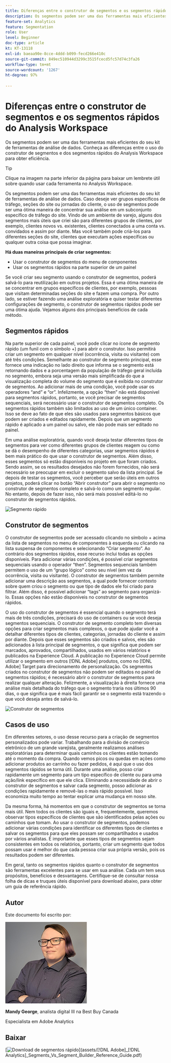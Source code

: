 ```yaml
---
title: Diferenças entre o construtor de segmentos e os segmentos rápidos do Analysis Workspace
description: Os segmentos podem ser uma das ferramentas mais eficientes do seu kit de ferramentas de análise de dados. Conheça as diferenças entre o uso do construtor de segmentos e dos segmentos rápidos do Analysis Workspace para obter eficiência.
feature-set: Analytics
feature: Segmentation
role: User
level: Beginner
doc-type: article
kt: KT-13118
exl-id: baeaa90e-8cce-4ddd-b099-fecd266e410c
source-git-commit: 849ec510944d3299c3515fcecd5fc57d74c3fa26
workflow-type: tm+mt
source-wordcount: '1267'
ht-degree: 97%

---
```


# Diferenças entre o construtor de segmentos e os segmentos rápidos do Analysis Workspace

Os segmentos podem ser uma das ferramentas mais eficientes do seu kit de ferramentas de análise de dados. Conheça as diferenças entre o uso do construtor de segmentos e dos segmentos rápidos do Analysis Workspace para obter eficiência.

>[!TIP]
>
> Clique na imagem na parte inferior da página para baixar um lembrete útil sobre quando usar cada ferramenta no Analysis Workspace.

Os segmentos podem ser uma das ferramentas mais eficientes do seu kit de ferramentas de análise de dados. Caso deseje ver grupos específicos de tráfego, seções do site ou jornadas do cliente, o uso de segmentos pode ser uma ótima maneira de concentrar sua análise em um subconjunto específico de tráfego do site. Vindo de um ambiente de varejo, alguns dos segmentos mais úteis que criei são para diferentes grupos de clientes, por exemplo, clientes novos vs. existentes, clientes conectados a uma conta vs. convidados e assim por diante. Mas você também pode criá-los para diferentes seções do site, clientes que executam ações específicas ou qualquer outra coisa que possa imaginar.

**Há duas maneiras principais de criar segmentos:**

* Usar o construtor de segmentos do menu de componentes
* Usar os segmentos rápidos na parte superior de um painel

Se você criar seu segmento usando o construtor de segmentos, poderá salvá-lo para reutilização em outros projetos. Essa é uma ótima maneira de se concentrar em grupos específicos de clientes, por exemplo, pessoas que visitam determinadas seções do site e fazem uma compra. Por outro lado, se estiver fazendo uma análise exploratória e quiser testar diferentes configurações de segmento, o construtor de segmentos rápidos pode ser uma ótima ajuda. Vejamos alguns dos principais benefícios de cada método.

## Segmentos rápidos

Na parte superior de cada painel, você pode clicar no ícone de segmento rápido (um funil com o símbolo +) para abrir o construtor. Isso permitirá criar um segmento em qualquer nível (ocorrência, visita ou visitante) com até três condições. Semelhante ao construtor de segmento principal, esse fornece uma indicação no lado direito que informa se o segmento está retornando dados e a porcentagem da população de tráfego geral incluída no segmento, embora seja uma versão mais simplificada do que a visualização completa do volume do segmento que é exibida no construtor de segmentos. Ao adicionar mais de uma condição, você pode usar os operadores “and” e “or”. Infelizmente, a opção “then” não está disponível para segmentos rápidos, portanto, se você precisar de segmentos sequenciais, será necessário usar o construtor de segmentos completo. Os segmentos rápidos também são limitados ao uso de um único container. Isso se deve ao fato de que eles são usados para segmentos básicos que podem ser criados e editados rapidamente. Depois que um segmento rápido é aplicado a um painel ou salvo, ele não pode mais ser editado no painel.

Em uma análise exploratória, quando você deseja testar diferentes tipos de segmentos para ver como diferentes grupos de clientes reagem ou como se dá o desempenho de diferentes categorias, usar segmentos rápidos é bem mais prático do que usar o construtor de segmentos. Além disso, esses segmentos só estão disponíveis no projeto em que foram criados. Sendo assim, se os resultados desejados não forem fornecidos, não será necessário se preocupar em excluir o segmento salvo da lista principal. Se depois de testar os segmentos, você perceber que serão úteis em outros projetos, poderá clicar no botão “Abrir construtor” para abrir o segmento no construtor de segmentos completo e salvá-lo como um segmento regular. No entanto, depois de fazer isso, não será mais possível editá-lo no construtor de segmentos rápidos.

![Segmento rápido](assets/quick-segement.png)

## Construtor de segmentos

O construtor de segmentos pode ser acessado clicando no símbolo + acima da lista de segmentos no menu de componentes à esquerda ou clicando na lista suspensa de componentes e selecionando “Criar segmento”. Ao contrário dos segmentos rápidos, esse recurso inclui todas as opções disponíveis. Para adicionar várias condições, é possível criar segmentos sequenciais usando o operador “then”. Segmentos sequenciais também permitem o uso de um “grupo lógico” como seu nível (em vez da ocorrência, visita ou visitante). O construtor de segmentos também permite adicionar uma descrição aos segmentos, a qual pode fornecer contexto sobre quem criou o segmento ou que tipo de dados ele foi criado para filtrar. Além disso, é possível adicionar “tags” ao segmento para organizá-lo. Essas opções não estão disponíveis no construtor de segmentos rápidos.

O uso do construtor de segmentos é essencial quando o segmento terá mais de três condições, precisará do uso de containers ou se você deseja segmentos sequenciais. O construtor de segmento completo tem diversas opções para criar segmentos mais complexos, o que pode ajudar você a detalhar diferentes tipos de clientes, categorias, jornadas do cliente e assim por diante. Depois que esses segmentos são criados e salvos, eles são adicionados à lista principal de segmentos, o que significa que podem ser marcados, aprovados, compartilhados, usados em vários relatórios e publicados na Experience Cloud. A publicação no Experience Cloud permite utilizar o segmento em outros [!DNL Adobe] produtos, como no [!DNL Adobe] Target para direcionamento de personalização. Os segmentos criados no construtor de segmentos não podem ser editados no painel de segmentos rápidos; é necessário abrir o construtor de segmentos para realizar qualquer alteração. Felizmente, a visualização à direita fornece uma análise mais detalhada do tráfego que o segmento traria nos últimos 90 dias, o que significa que é mais fácil garantir se o segmento está trazendo o que você deseja antes de salvá-lo.

![Construtor de segmentos](assets/segment-builder-quick.png)

## Casos de uso

Em diferentes setores, o uso desse recurso para a criação de segmentos personalizados pode variar. Trabalhando para a divisão de comércio eletrônico de um grande varejista, geralmente realizamos análises exploratórias para determinar quais caminhos os clientes estão tomando até o momento da compra. Quando vemos picos ou quedas em ações como adicionar produtos ao carrinho ou fazer pedidos, é aqui que o uso dos segmentos rápidos se torna útil. Durante uma análise, posso criar rapidamente um segmento para um tipo específico de cliente ou para uma ação/link específico em que ele clica. Eliminando a necessidade de abrir o construtor de segmentos e salvar cada segmento, posso adicionar as condições rapidamente e removê-las o mais rápido possível. Isso economiza muito tempo ao tentar explicar uma mudança em nosso site.

Da mesma forma, há momentos em que o construtor de segmentos se torna mais útil. Nem todos os clientes são iguais e, frequentemente, queremos observar tipos específicos de clientes que são identificados pelas ações ou caminhos que tomam. Ao usar o construtor de segmentos, podemos adicionar várias condições para identificar os diferentes tipos de clientes e salvar os segmentos para que eles possam ser compartilhados e usados por vários analistas. É importante que esses tipos de segmentos sejam consistentes em todos os relatórios, portanto, criar um segmento que todos possam usar é melhor do que cada pessoa criar sua própria versão, pois os resultados podem ser diferentes.

Em geral, tanto os segmentos rápidos quanto o construtor de segmentos são ferramentas excelentes para se usar em sua análise. Cada um tem seus propósitos, benefícios e desvantagens. Certifique-se de consultar nossa folha de dicas e truques úteis disponível para download abaixo, para obter um guia de referência rápido.

## Autor

Este documento foi escrito por:

![Mandy George](assets/mandy-george-2.png)

**Mandy George**, analista digital III na Best Buy Canada

Especialista em Adobe Analytics

## Baixar

[![Download de segmentos rápido](assets/quick-segments-download-small.jpg)](assets/[!DNL Adobe]_[!DNL Analytics]_Segments_Vs_Segment_Builder_Reference_Guide.pdf)

